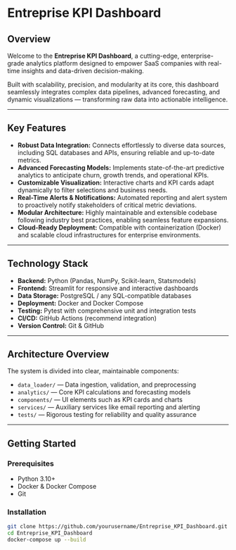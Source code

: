 # Entreprise KPI Dashboard

## Overview

Welcome to the **Entreprise KPI Dashboard**, a cutting-edge, enterprise-grade analytics platform designed to empower SaaS companies with real-time insights and data-driven decision-making.

Built with scalability, precision, and modularity at its core, this dashboard seamlessly integrates complex data pipelines, advanced forecasting, and dynamic visualizations — transforming raw data into actionable intelligence.

---

## Key Features

- **Robust Data Integration:** Connects effortlessly to diverse data sources, including SQL databases and APIs, ensuring reliable and up-to-date metrics.
- **Advanced Forecasting Models:** Implements state-of-the-art predictive analytics to anticipate churn, growth trends, and operational KPIs.
- **Customizable Visualization:** Interactive charts and KPI cards adapt dynamically to filter selections and business needs.
- **Real-Time Alerts & Notifications:** Automated reporting and alert system to proactively notify stakeholders of critical metric deviations.
- **Modular Architecture:** Highly maintainable and extensible codebase following industry best practices, enabling seamless feature expansions.
- **Cloud-Ready Deployment:** Compatible with containerization (Docker) and scalable cloud infrastructures for enterprise environments.

---

## Technology Stack

- **Backend:** Python (Pandas, NumPy, Scikit-learn, Statsmodels)
- **Frontend:** Streamlit for responsive and interactive dashboards
- **Data Storage:** PostgreSQL / any SQL-compatible databases
- **Deployment:** Docker and Docker Compose
- **Testing:** Pytest with comprehensive unit and integration tests
- **CI/CD:** GitHub Actions (recommend integration)
- **Version Control:** Git & GitHub

---

## Architecture Overview

The system is divided into clear, maintainable components:

- `data_loader/` — Data ingestion, validation, and preprocessing
- `analytics/` — Core KPI calculations and forecasting models
- `components/` — UI elements such as KPI cards and charts
- `services/` — Auxiliary services like email reporting and alerting
- `tests/` — Rigorous testing for reliability and quality assurance

---

## Getting Started

### Prerequisites

- Python 3.10+
- Docker & Docker Compose
- Git

### Installation

```bash
git clone https://github.com/yourusername/Entreprise_KPI_Dashboard.git
cd Entreprise_KPI_Dashboard
docker-compose up --build
